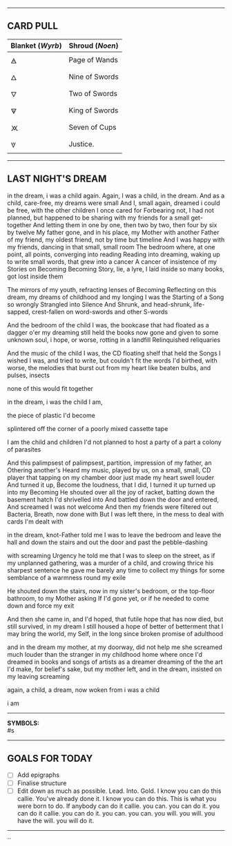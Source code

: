

---

CARD PULL
--


| Blanket (*Wyrb*) | Shroud (*Noen*) |
| ---------------- | --------------- |
| 🜁               | Page of Wands   |
| 🜂               | Nine of Swords  |
| 🜄               | Two of Swords   |
| 🜃               | King of Swords  |
| 🝪               | Seven of Cups   |
| 🝧               | Justice.        |



---

## LAST NIGHT'S DREAM

in the dream, i was a child again. 
Again, I was a child, in the dream. 
And as a child, care-free, my dreams were small 
And I, small again, dreamed i could be free, with the other children I once cared for
Forbearing not, I had not planned, but happened to be sharing with my friends for a small get-together 
And letting them in one by one, then two by two, then four by six by twelve
My father gone, and in his place, my Mother with another 
Father of my friend, my oldest friend, not by time but timeline
And I was happy with my friends, dancing in that small, small room 
The bedroom where, at one point, all points, converging into reading
Reading into dreaming, waking up to write small words, that grew into a cancer 
A cancer of insistence of my Stories on Becoming 
Becoming Story, lie, a lyre, I laid inside so many books, got lost inside them 

The mirrors of my youth, refracting lenses of Becoming 
Reflecting on this dream, my dreams of childhood and my longing 
I was the Starting of a Song so wrongly Strangled into Silence 
And Shrunk, and head-shrunk, life-sapped, crest-fallen on word-swords and other S-words 

And the bedroom of the child I was, the bookcase that had floated as a dagger o'er my dreaming
still held the books now gone and given to some unknown soul, i hope, or worse, rotting in a landfill 
Relinquished 
reliquaries


And the music of the child I was, the CD floating shelf that held the Songs I wished I was, and tried to write, but couldn't fit the words I'd birthed, with worse, the melodies that burst out from my heart like beaten bulbs, and pulses, insects

none of this would fit together

in the dream, i was the child I am, 

the piece of plastic I'd become

splintered off the corner 
of a poorly mixed cassette tape 

I am the child and children I'd not planned to host 
a party of a part 
a colony of parasites

And this palimpsest 
	of palimpsest, 
								partition,
 impression of my father, 
 an Othering another's
Heard my music, played by us, on a small, small, CD player 
that tapping on my chamber door just made my heart swell louder 
And turned it up, Become the loudness, that I did, I turned it up turned up into my Becoming
He shouted over all the joy of racket, batting down the basement hatch I'd shrivelled into
And battled down the door and entered, 
And screamed I was not welcome 
And then my friends were filtered out
Bacteria, Breath, now done with
But I was left there, in the mess 
to deal with cards I'm dealt with 

in the dream, knot-Father told me I was to leave the bedroom 
and leave the hall and down the stairs and out the door and past the pebble-dashing 

with screaming Urgency he told me that I was to sleep on the street, as if my unplanned gathering, was a murder of a child,
and crowing thrice his sharpest sentence he gave me barely any time to collect my things
for some semblance of a warmness round my exile 

He shouted down the stairs, now in my sister's bedroom, or the top-floor bathroom, to my Mother asking
If I'd gone yet, or if he needed to come down and force my exit 


And then she came in, and I'd hoped, 
that futile hope that has now died, but still survived, 
in my dream I still housed a hope of better 
of betterment that I may bring the world, my Self, 
in the long since broken promise of adulthood 


and in the dream my mother, at my doorway, did not help me 
she screamed much louder than the stranger in my childhood home 
where once I'd dreamed in books and songs of artists as a dreamer 
dreaming of the the art I'd make, for belief's sake, 
but my mother left, and in the dream, insisted on my leaving 
screaming 

again, a child, a dream, 
now woken from 
i was a child 


i am






---

**SYMBOLS:**  
#s


---

## GOALS FOR TODAY

- [ ] Add epigraphs
- [ ] Finalise structure 
- [ ] Edit down as much as possible. Lead. Into. Gold. I know you can do this callie. You've already done it. I know you can do this. This is what you were born to do. If anybody can do it callie. you can. you can do it. you can do it callie. you can do it. you can. you can. you will. you will. you have the will. you will do it. 

---
``